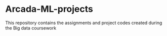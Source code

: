 # Arcada-ML-projects
This repository contains the assignments and project codes created during the Big data coursework
